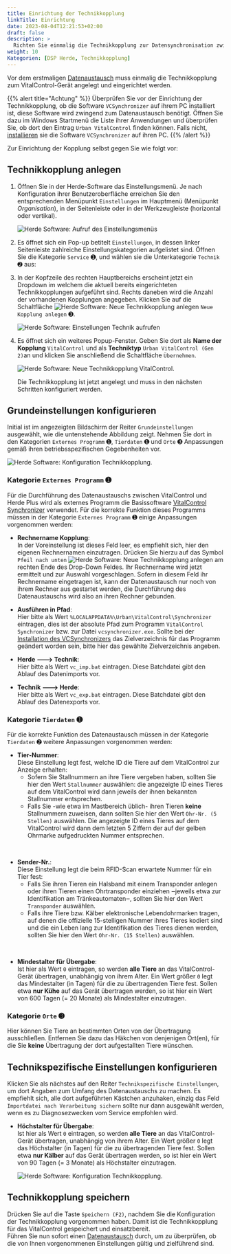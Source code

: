 ```yaml
---
title: Einrichtung der Technikkopplung
linkTitle: Einrichtung
date: 2023-08-04T12:21:53+02:00
draft: false
description: >
  Richten Sie einmalig die Technikkopplung zur Datensynchronisation zwischen der Herde Software und dem VitalControl-Gerät ein.
weight: 10
Kategorien: [DSP Herde, Technikkopplung]
---
```

Vor dem erstmaligen [Datenaustausch](../datentausch/) muss einmalig die Technikkopplung zum VitalControl-Gerät angelegt und eingerichtet werden.

{{% alert title="Achtung" %}}
Überprüfen Sie  vor der Einrichtung der Technikkopplung, ob die Software `VCSynchronizer` auf ihrem PC installiert ist, diese Software wird zwingend zum Datenaustausch benötigt.  Öffnen Sie dazu im Windows Startmenü die Liste ihrer Anwendungen und überprüfen Sie, ob dort den Eintrag `Urban VitalControl` finden können. Falls nicht, [installieren](../../vcsynchronizer/installation/) sie die Software `VCSynchronizer` auf ihren PC.
{{% /alert %}}

Zur Einrichtung der Kopplung selbst gegen Sie wie folgt vor:

## Technikkopplung anlegen

1. Öffnen Sie in der Herde-Software das Einstellungsmenü. Je nach Konfiguration ihrer Benutzeroberfläche erreichen Sie den entsprechenden Menüpunkt `Einstellungen` im Hauptmenü (Menüpunkt _Organisation_), in der Seitenleiste oder in der Werkzeugleiste (horizontal oder vertikal).

   ![Herde Software: Aufruf des Einstellungsmenüs](../screenshots/einstellungen.png "Herde: Aufruf Einstellungen")

1. Es öffnet sich ein Pop-up betitelt `Einstellungen`, in dessen linker Seitenleiste zahlreiche Einstellungskategorien aufgelistet sind. Öffnen Sie die Kategorie `Service` ➊, und wählen sie die Unterkategorie `Technik` ➋ aus:

1. In der Kopfzeile des rechten Hauptbereichs erscheint jetzt ein Dropdown im welchem die aktuell bereits eingerichteten Technikkopplungen aufgeführt sind. Rechts daneben wird die Anzahl der vorhandenen Kopplungen angegeben. Klicken Sie auf die Schaltfläche ![Herde Software: Neue Technikkopplung anlegen](/icons/new.png "Herde: Technikkopplung anlegen") `Neue Kopplung anlegen` ➌.

   ![Herde Software: Einstellungen Technik aufrufen](../screenshots/einstellungen-technik.png "Herde: Einstellungen Technik")

1. Es öffnet sich ein weiteres Popup-Fenster. Geben Sie dort als **Name der Kopplung** `VitalControl` und als **Techniktyp** `Urban VitalControl (Gen 2)`an und klicken Sie anschließend die Schaltfläche `Übernehmen`.

   ![Herde Software: Neue Technikkopplung VitalControl](../screenshots/neue-kopplung.png "Neue Technikkopplung VitalControl").

   Die Technikkopplung ist jetzt angelegt und muss in den nächsten Schritten konfiguriert werden.

## Grundeinstellungen konfigurieren

Initial ist im angezeigten Bildschirm der Reiter `Grundeinstellungen` ausgewählt, wie die untenstehende Abbildung zeigt. Nehmen Sie dort in den Kategorien `Externes Programm` ➊, `Tierdaten` ➊ und `Orte` ➌ Anpassungen gemäß ihren betriebsspezifischen Gegebenheiten vor.

   ![Herde Software: Konfiguration Technikkopplung](../screenshots/grundeinstellungen.png "Technikkopplung: Grundeinstellungen").

### Kategorie `Externes Programm` ➊

Für die Durchführung des Datenaustauschs zwischen VitalControl und Herde Plus wird als externes Programm die Basissoftware [VitalControl Synchronizer](../../vcsynchronizer) verwendet. Für die korrekte Funktion dieses Programms müssen in der Kategorie `Externes Programm` ➊ einige Anpassungen vorgenommen werden:

- **Rechnername Kopplung**:  
  In der Voreinstellung ist dieses Feld leer, es empfiehlt sich, hier den eigenen Rechnernamen einzutragen. Drücken Sie hierzu auf das Symbol `Pfeil nach unten` ![Herde Software: Neue Technikkopplung anlegen](/icons/arrow-down.png "Herde: Technikkopplung anlegen") am rechten Ende des Drop-Down Feldes. Ihr Rechnername wird jetzt ermittelt und zur Auswahl vorgeschlagen. Sofern in diesem Feld ihr Rechnername eingetragen ist, kann der Datenaustausch nur noch von ihrem Rechner aus gestartet werden, die Durchführung des Datenaustauschs wird also an ihren Rechner gebunden.

- **Ausführen in Pfad**:  
  Hier bitte als Wert `%LOCALAPPDATA%\Urban\VitalControl\Synchronizer` eintragen, dies ist der absolute Pfad zum Programm `VitalControl Synchronizer` bzw. zur Datei `vcsynchronizer.exe`. Sollte bei der [Installation des VCSynchronizers](../../vcsynchronizer/installation) das Zielverzeichnis für das Programm geändert worden sein, bitte hier das gewählte Zielverzeichnis angeben.

- **Herde 🡒 Technik**:  
  Hier bitte als Wert `vc_imp.bat` eintragen. Diese Batchdatei gibt den Ablauf des Datenimports vor.

- **Technik 🡒  Herde**:  
  Hier bitte als Wert `vc_exp.bat` eintragen. Diese Batchdatei gibt den Ablauf des Datenexports vor.

### Kategorie `Tierdaten` ➊

Für die korrekte Funktion des Datenaustausch müssen in der Kategorie `Tierdaten` ➋ weitere Anpassungen vorgenommen werden:

- **Tier-Nummer**:  
  Diese Einstellung legt fest, welche ID die Tiere auf dem VitalControl zur Anzeige erhalten:
  - Sofern Sie Stallnummern an ihre Tiere vergeben haben, sollten Sie hier den Wert `Stallnummer` auswählen: die angezeigte ID eines Tieres auf dem VitalControl wird dann jeweils der ihnen bekannten Stallnummer entsprechen.
  - Falls Sie -wie etwa im Mastbereich üblich- ihren Tieren **keine** Stallnummern zuweisen, dann sollten Sie hier den Wert `Ohr-Nr. (5 Stellen)` auswählen. Die angezeigte ID eines Tieres auf dem VitalControl wird dann dem letzten 5 Ziffern der auf der gelben Ohrmarke aufgedruckten Nummer entsprechen.

<br>

- **Sender-Nr.**:  
  Diese Einstellung legt die beim RFID-Scan erwartete Nummer für ein Tier fest:  
  - Falls Sie ihren Tieren ein Halsband mit einem Transponder anlegen oder ihren Tieren einen Ohrtransponder einziehen ‒jeweils etwa zur Identifikation am Tränkeautomaten‒, sollten Sie hier den Wert `Transponder` auswählen.
  - Falls ihre Tiere bzw. Kälber elektronische Lebendohrmarken tragen, auf denen die offizielle 15-stelligen Nummer ihres Tieres kodiert sind und die ein Leben lang zur Identifikation des Tieres dienen werden, sollten Sie hier den Wert `Ohr-Nr. (15 Stellen)` auswählen.

<br>

- **Mindestalter für Übergabe**:  
  Ist hier als Wert `0` eintragen, so werden **alle Tiere** an das VitalControl-Gerät übertragen, unabhängig von ihrem Alter. Ein Wert größer `0` legt das Mindestalter (in Tagen) für die zu übertragenden Tiere fest. Sollen etwa **nur Kühe** auf das Gerät übertragen werden, so ist hier ein Wert von 600 Tagen (= 20 Monate) als Mindestalter einzutragen.

### Kategorie `Orte` ➌

Hier können Sie Tiere an bestimmten Orten von der Übertragung ausschließen. Entfernen Sie dazu das Häkchen von denjenigen Ort(en), für die Sie **keine** Übertragung der dort aufgestallten Tiere wünschen.

## Technikspezifische Einstellungen konfigurieren

Klicken Sie als nächstes auf den Reiter `Technikspezifische Einstellungen`, um dort Angaben zum Umfang des Datenaustauschs zu machen. Es empfiehlt sich, alle dort aufgeführten Kästchen anzuhaken, einzig das Feld `Importdatei nach Verarbeitung sichern` sollte nur dann ausgewählt werden, wenn es zu Diagnosezwecken vom Service empfohlen wird.

- **Höchstalter für Übergabe**:  
  Ist hier als Wert `0` eintragen, so werden **alle Tiere** an das VitalControl-Gerät übertragen, unabhängig von ihrem Alter. Ein Wert größer `0` legt das Höchstalter (in Tagen) für die zu übertragenden Tiere fest. Sollen etwa **nur Kälber** auf das Gerät übertragen werden, so ist hier ein Wert von 90 Tagen (= 3 Monate) als Höchstalter einzutragen.

   ![Herde Software: Konfiguration Technikkopplung](../screenshots/technikspezifische-einstellungen.png "Technikkopplung: Spezifische Einstellungen").

## Technikkopplung speichern

Drücken Sie auf die Taste `Speichern (F2)`, nachdem Sie die Konfiguration der Technikkopplung vorgenommen haben. Damit ist die Technikkopplung für das VitalControl gespeichert und einsatzbereit.  
Führen Sie nun sofort einen [Datenaustausch](../datentausch/) durch, um zu überprüfen, ob die von Ihnen vorgenommenen Einstellungen gültig und zielführend sind.
